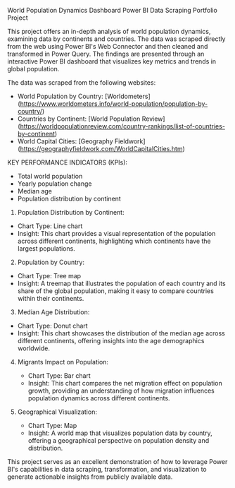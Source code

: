 World Population Dynamics Dashboard
Power BI Data Scraping Portfolio Project  

This project offers an in-depth analysis of world population dynamics, examining data by continents and countries. The data was scraped directly from the web using Power BI's Web Connector and then cleaned and transformed in Power Query. The findings are presented through an interactive Power BI dashboard that visualizes key metrics and trends in global population.

The data was scraped from the following websites:
- World Population by Country: [Worldometers]
(https://www.worldometers.info/world-population/population-by-country/)
- Countries by Continent: [World Population Review]
(https://worldpopulationreview.com/country-rankings/list-of-countries-by-continent)
- World Capital Cities: [Geography Fieldwork]
(https://geographyfieldwork.com/WorldCapitalCities.htm)

 KEY PERFORMANCE INDICATORS (KPIs):
- Total world population
- Yearly population change
- Median age
- Population distribution by continent

 1. Population Distribution by Continent:
   - Chart Type: Line chart  
   - Insight: This chart provides a visual representation of the population across different continents, highlighting which continents have the largest populations.

 2. Population by Country:
   - Chart Type: Tree map  
   - Insight: A treemap that illustrates the population of each country and its share of the global population, making it easy to compare countries within their continents.

 3. Median Age Distribution:
   - Chart Type: Donut chart  
   - Insight: This chart showcases the distribution of the median age across different continents, offering insights into the age demographics worldwide.

4. Migrants Impact on Population:
   - Chart Type: Bar chart  
   - Insight: This chart compares the net migration effect on population growth, providing an understanding of how migration influences population dynamics across different continents.

5. Geographical Visualization:
   - Chart Type: Map  
   - Insight: A world map that visualizes population data by country, offering a geographical perspective on population density and distribution.

This project serves as an excellent demonstration of how to leverage Power BI's capabilities in data scraping, transformation, and visualization to generate actionable insights from publicly available data.

